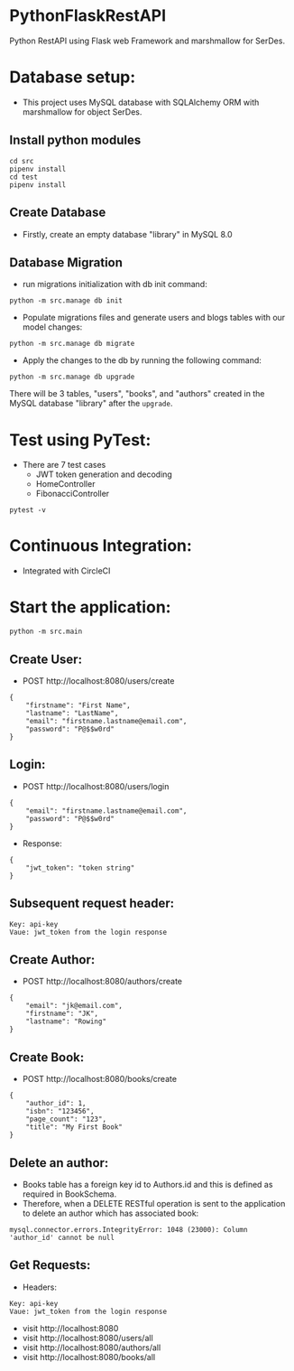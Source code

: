 # PythonFlaskRestAPI
Python RestAPI using Flask web Framework and marshmallow for SerDes.

# Database setup:
* This project uses MySQL database with SQLAlchemy ORM with marshmallow for object SerDes.
## Install python modules
```
cd src
pipenv install
cd test
pipenv install
```
## Create Database
* Firstly, create an empty database "library" in MySQL 8.0

## Database Migration
* run migrations initialization with db init command:
```
python -m src.manage db init
```
* Populate migrations files and generate users and blogs tables with our model changes:
```
python -m src.manage db migrate
```
* Apply the changes to the db by running the following command:
```
python -m src.manage db upgrade
```
There will be 3 tables, "users", "books", and "authors" created in the MySQL database "library" after the `upgrade`.

# Test using PyTest:

* There are 7 test cases
  - JWT token generation and decoding
  - HomeController
  - FibonacciController
```
pytest -v
```
# Continuous Integration:
* Integrated with CircleCI

# Start the application:
```
python -m src.main
```
## Create User:
* POST http://localhost:8080/users/create
```
{
	"firstname": "First Name",
	"lastname": "LastName",
	"email": "firstname.lastname@email.com",
	"password": "P@$$w0rd"
}
```
## Login:
* POST http://localhost:8080/users/login
```
{
	"email": "firstname.lastname@email.com",
	"password": "P@$$w0rd"
}
```
* Response:
```
{
    "jwt_token": "token string"
}
```
## Subsequent request header:
```
Key: api-key
Vaue: jwt_token from the login response
```

## Create Author:
* POST http://localhost:8080/authors/create
```
{
    "email": "jk@email.com",
    "firstname": "JK",
    "lastname": "Rowing"
}
```
## Create Book:
* POST http://localhost:8080/books/create
```
{
    "author_id": 1,
    "isbn": "123456",
    "page_count": "123",
    "title": "My First Book"
}
```
## Delete an author:
* Books table has a foreign key id to Authors.id and this is defined as required in BookSchema.
* Therefore, when a DELETE RESTful operation is sent to the application to delete an author which has associated book:
```
mysql.connector.errors.IntegrityError: 1048 (23000): Column 'author_id' cannot be null
```
## Get Requests:
* Headers:
```
Key: api-key
Vaue: jwt_token from the login response
```
* visit http://localhost:8080
* visit http://localhost:8080/users/all
* visit http://localhost:8080/authors/all
* visit http://localhost:8080/books/all